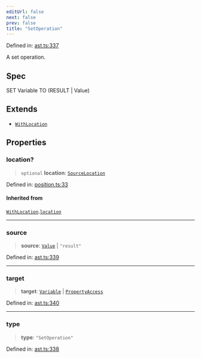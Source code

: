 ```yaml
---
editUrl: false
next: false
prev: false
title: "SetOperation"
---
```


Defined in: [ast.ts:337](https://github.com/rcs-agents/rcs-lang/blob/81d17140acf0fdf5d22c6fbab7c85de9a28f20ae/packages/ast/src/ast.ts#L337)

A set operation.

## Spec

SET Variable TO (RESULT | Value)

## Extends

- [`WithLocation`](/api/ast/interfaces/withlocation/)

## Properties

### location?

> `optional` **location**: [`SourceLocation`](/api/ast/interfaces/sourcelocation/)

Defined in: [position.ts:33](https://github.com/rcs-agents/rcs-lang/blob/81d17140acf0fdf5d22c6fbab7c85de9a28f20ae/packages/ast/src/position.ts#L33)

#### Inherited from

[`WithLocation`](/api/ast/interfaces/withlocation/).[`location`](/api/ast/interfaces/withlocation/#location)

***

### source

> **source**: [`Value`](/api/ast/type-aliases/value/) \| `"result"`

Defined in: [ast.ts:339](https://github.com/rcs-agents/rcs-lang/blob/81d17140acf0fdf5d22c6fbab7c85de9a28f20ae/packages/ast/src/ast.ts#L339)

***

### target

> **target**: [`Variable`](/api/ast/interfaces/variable/) \| [`PropertyAccess`](/api/ast/interfaces/propertyaccess/)

Defined in: [ast.ts:340](https://github.com/rcs-agents/rcs-lang/blob/81d17140acf0fdf5d22c6fbab7c85de9a28f20ae/packages/ast/src/ast.ts#L340)

***

### type

> **type**: `"SetOperation"`

Defined in: [ast.ts:338](https://github.com/rcs-agents/rcs-lang/blob/81d17140acf0fdf5d22c6fbab7c85de9a28f20ae/packages/ast/src/ast.ts#L338)
